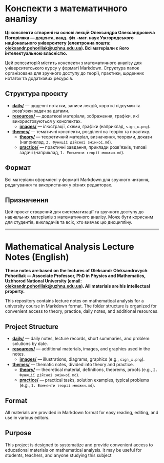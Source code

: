 # Конспекти з математичного аналізу

**Ці конспекти створені на основі лекцій Олександра Олександровича Погоріляка — доцента, канд. фіз.-мат. наук Ужгородського національного університету (електронна пошта: oleksandr.pohoriliak@uzhnu.edu.ua). Всі матеріали є його інтелектуальною власністю.**

Цей репозиторій містить конспекти з математичного аналізу для університетського курсу у форматі Markdown. Структура папок організована для зручного доступу до теорії, практики, щоденних нотаток та додаткових ресурсів.

## Структура проєкту

- [**daily/**](daily/) — щоденні нотатки, записи лекцій, короткі підсумки та розв'язки задач за датами.
- [**resources/**](resources/) — додаткові матеріали, зображення, графіки, які використовуються у конспектах.
	- [**images/**](resources/images/) — ілюстрації, схеми, графіки (наприклад, `sign_x.png`).
- [**themes/**](themes/) — тематичні конспекти, розділені на теорію та практику.
	- [**theory/**](themes/theory/) — теоретичний матеріал, визначення, теореми, докази (наприклад, `2. Функції дійсної змінної.md`).
	- [**practice/**](themes/practice/) — практичні завдання, приклади розв'язків, типові задачі (наприклад, `1. Елементи теорії множин.md`).

## Формат

Всі матеріали оформлені у форматі Markdown для зручного читання, редагування та використання у різних редакторах.

## Призначення

Цей проєкт створений для систематизації та зручного доступу до навчальних матеріалів з математичного аналізу. Може бути корисним для студентів, викладачів та всіх, хто вивчає цю дисципліну.

---

# Mathematical Analysis Lecture Notes (English)

**These notes are based on the lectures of Oleksandr Oleksandrovych Pohoriliak — Associate Professor, PhD in Physics and Mathematics, Uzhhorod National University (email: oleksandr.pohoriliak@uzhnu.edu.ua). All materials are his intellectual property.**

This repository contains lecture notes on mathematical analysis for a university course in Markdown format. The folder structure is organized for convenient access to theory, practice, daily notes, and additional resources.

## Project Structure

- [**daily/**](daily/) — daily notes, lecture records, short summaries, and problem solutions by date.
- [**resources/**](resources/) — additional materials, images, and graphics used in the notes.
	- [**images/**](resources/images/) — illustrations, diagrams, graphics (e.g., `sign_x.png`).
- [**themes/**](themes/) — thematic notes, divided into theory and practice.
	- [**theory/**](themes/theory/) — theoretical material, definitions, theorems, proofs (e.g., `2. Функції дійсної змінної.md`).
	- [**practice/**](themes/practice/) — practical tasks, solution examples, typical problems (e.g., `1. Елементи теорії множин.md`).

## Format

All materials are provided in Markdown format for easy reading, editing, and use in various editors.

## Purpose

This project is designed to systematize and provide convenient access to educational materials on mathematical analysis. It may be useful for students, teachers, and anyone studying this subject
